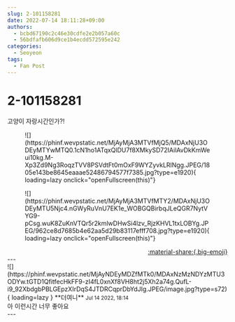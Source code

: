 ```yaml
---
slug: 2-101158281
date: 2022-07-14 18:11:28+09:00
authors:
  - bcbd67190c2c46e30cdfe2e2b057a60c
  - 56bdfafb606d9ce1b4ecdd572595e242
categories:
  - Seoyeon
tags:
  - Fan Post
---
```


# 2-101158281

<div class="post-container" markdown="1">
<div class="content-container md-sidebar__scrollwrap" markdown="1">

고양이 자랑시간인가?!
<figure markdown="1">
![](https://phinf.wevpstatic.net/MjAyMjA3MTVfMjQ5/MDAxNjU3ODEyMTYwMTQ0.1cN1ho1ATqxQlDU7f8XMkySD72IAilAvDkKmWeui10kg.M-Xp3Zd9Ng3RoqzTVV8PSVdtFt0mOxF9WYZyvkLRlNgg.JPEG/1805e143be8645eaaae52486794577f7385.jpg?type=e1920){ loading=lazy onclick="openFullscreen(this)"}
</figure>

<figure markdown="1">
![](https://phinf.wevpstatic.net/MjAyMjA3MTVfMTY2/MDAxNjU3ODEyMTU5Njc4.nGWyRuVnU7EK1e_WOBGQBirbqJLeQGR7NytVYG9-pCsg.wuK8ZuKnVTQr5r2kmlwDHwSi4lzv_RjzKHVL1txLOBYg.JPEG/962ce8d7685b4e62aa5d29b83117efff708.jpg?type=e1920){ loading=lazy onclick="openFullscreen(this)"}
</figure>


</div>
</div>

<div style="text-align: right;" markdown="1">
<a href="https://weverse.io/fromis9/fanpost/2-101158281" style="text-align: right;">:material-share:{.big-emoji}</a>
</div>
---

<div class="comments-container md-sidebar__scrollwrap" markdown="1">
<div class="comment" markdown="1">
<div class='id-container' markdown="1">
![](https://phinf.wevpstatic.net/MjAyNDEyMDZfMTk0/MDAxNzMzNDYzMTU3ODYw.tGTD1QfitfecHkFF9-zI4fL0xnXf8VH8ht2j5Xh2a74g.QufL-i9_92XbdgbPBLGEpzXIrDqS4JTDRCqprDbYdJIg.JPEG/image.jpg?type=s72){ loading=lazy }
**<span class="artist">더여니</span>** <small>Jul 14 2022, 18:14</small><br>
</div>
<div class='comment-body' markdown="1">
아 이런시간 너무 좋아요
</div>
</div>
</div>
---
